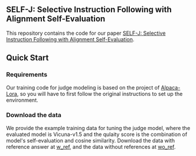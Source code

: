 ## SELF-J: Selective Instruction Following with Alignment Self-Evaluation

This repository contains the code for our paper [SELF-J: Selective Instruction Following with Alignment Self-Evaluation](). 



## Quick Start

### Requirements

Our training code for judge modeling is based on the project of [Alpaca-Lora](https://github.com/tloen/alpaca-lora), so you will have to first follow the original instructions to set up the environment. 


### Download the data

We provide the example training data for tuning the judge model, where the evaluated model is Vicuna-v1.5 and the qulaity score is the combination of model's self-evaluation and cosine similarity. Download the data with reference answer at [w_ref](https://huggingface.co/datasets/oceanpty/self-j/blob/main/training_set.round1.cosine_reivew.w_ref.category%3D1-10.review_by_vicuna-13b-v1.5.base_model%3Dvicuna-13b-v1.5.num%3D30k.json), and the data without references at [wo_ref](https://huggingface.co/datasets/oceanpty/self-j/blob/main/training_set.round1.cosine_reivew.wo_ref.category%3D1-10.review_by_vicuna-13b-v1.5.base_model%3Dvicuna-13b-v1.5.num%3D30k.json). 


